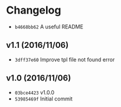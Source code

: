 # Changelog
- `b4668bb62` A useful README

## v1.1 (2016/11/06)
- `3dff37e60` Improve tpl file not found error

## v1.0 (2016/11/06)
- `03bce4423` v1.0.0
- `53985469f` Initial commit
